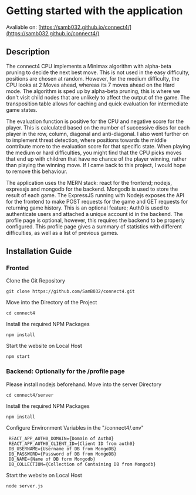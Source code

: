 # Getting started with the application

Avaliable on: [https://samb032.github.io/connect4/](https://samb032.github.io/connect4/)

## Description
The connect4 CPU implements a Minimax algorithm with alpha-beta pruning to decide the next best move. This is not used in the easy difficulty, positions are chosen at random. However, for the medium difficulty, the CPU looks at 2 Moves ahead, whereas its 7 moves ahead on the Hard mode. The algorithm is sped up by alpha-beta pruning, this is where we don't visit child nodes that are unlikely to affect the output of the game. The transposition table allows for caching and quick evaluation for intermediate game states. 

The evaluation function is positive for the CPU and negative score for the player. This is calculated based on the number of successive discs for each player in the row, column, diagonal and anti-diagonal. I also went further on to implement threat detection, where positions towards the middle contribute more to the evaluation score for that specific state. When playing the medium or hard difficulties, you might find that the CPU picks moves that end up with children that have no chance of the player winning, rather than playing the winning move. If I came back to this project, I would hope to remove this behaviour.

The application uses the MERN stack: react for the frontend; nodejs, expressjs and mongodb for the backend. Mongodb is used to store the result of each game. The ExpressJS running with Nodejs exposes the API for the frontend to make POST requests for the game and GET requests for returning game history. This is an optional feature; Auth0 is used to authenticate users and attached a unique account id in the backend. The profile page is optional, however, this requires the backend to be properly configured. This profile page gives a summary of statistics with different difficulties, as well as a list of previous games.

## Installation Guide
### Fronted
Clone the Git Repository
   ```
   git clone https://github.com/SamB032/connect4.git
   ```
Move into the Directory of the Project
  ```
  cd connect4
  ```

Install the required NPM Packages
   ```
   npm install
   ```
Start the website on Local Host
  ```
  npm start
  ```
### Backend: Optionally for the /profile page
  Please install nodejs beforehand.
  Move into the server Directory
  ```
  cd connect4/server
  ```

Install the required NPM Packages
   ```
   npm install
   ```
Configure Environment Variables in the "/connect4/.env"
   ```
    REACT_APP_AUTH0_DOMAIN={Domain of Auth0}
    REACT_APP_AUTH0_CLIENT_ID={Client ID from auth0}
    DB_USERNAME={Username of DB from MongoDB}
    DB_PASSWORD={Password of DB from MongoDB}
    DB_NAME={Name of DB form Mongodb}
    DB_COLLECTION={Collection of Containing DB from Mongodb}
  ```
Start the website on Local Host
  ```
  node server.js
  ```
